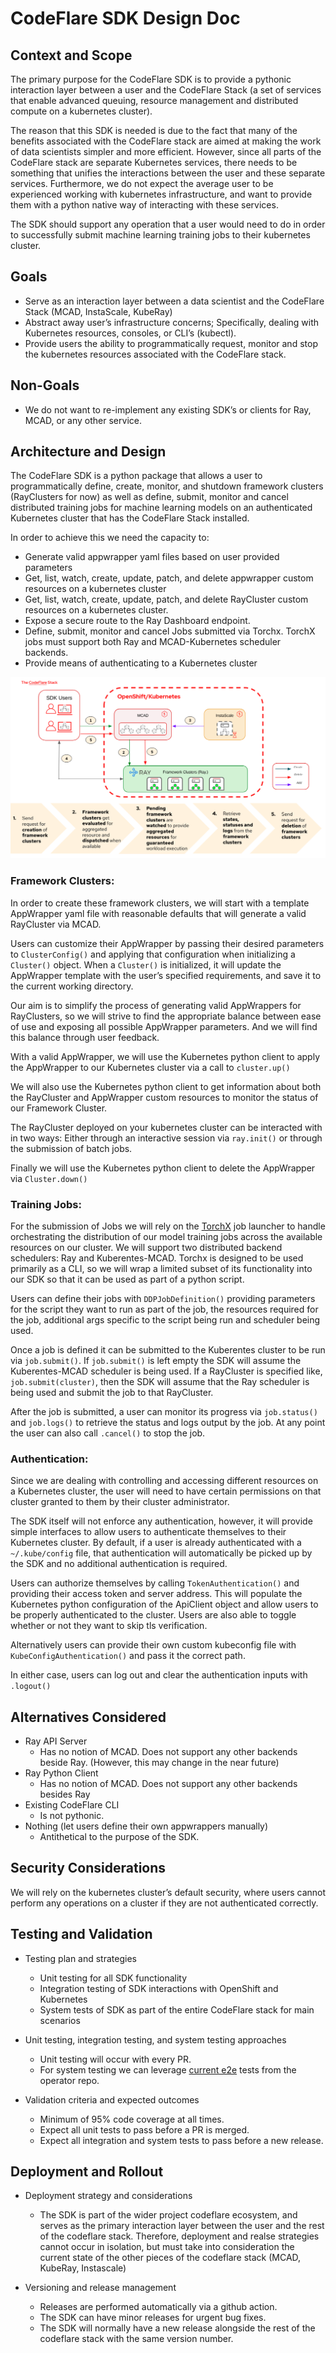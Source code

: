 # CodeFlare SDK Design Doc

## Context and Scope

The primary purpose for the CodeFlare SDK is to provide a pythonic interaction layer between a user and the CodeFlare Stack (a set of services that enable advanced queuing, resource management and distributed compute on a kubernetes cluster).

The reason that this SDK is needed is due to the fact that many of the benefits associated with the CodeFlare stack are aimed at making the work of data scientists simpler and more efficient. However, since all parts of the CodeFlare stack are separate Kubernetes services, there needs to be something that unifies the interactions between the user and these separate services. Furthermore, we do not expect the average user to be experienced  working with kubernetes infrastructure, and want to provide them with a python native way of interacting with these services.

The SDK should support any operation that a user would need to do in order to successfully submit machine learning training jobs to their kubernetes cluster.

## Goals

* Serve as an interaction layer between a data scientist and the CodeFlare Stack (MCAD, InstaScale, KubeRay)
* Abstract away user’s infrastructure concerns; Specifically, dealing with Kubernetes resources, consoles, or CLI’s (kubectl).
* Provide users the ability to programmatically request, monitor and stop the kubernetes resources associated with the CodeFlare stack.

## Non-Goals

* We do not want to re-implement any existing SDK’s or clients for Ray, MCAD, or any other service.

## Architecture and Design

The CodeFlare SDK is a python package that allows a user to programmatically define, create, monitor, and shutdown framework clusters (RayClusters for now) as well as define, submit, monitor and cancel distributed training jobs for machine learning models on an authenticated Kubernetes cluster that has the CodeFlare Stack installed.

In order to achieve this we need the capacity to:

* Generate valid appwrapper yaml files based on user provided parameters
* Get, list, watch, create, update, patch, and delete appwrapper custom resources on a kubernetes cluster
* Get, list, watch, create, update, patch, and delete RayCluster custom resources on a kubernetes cluster.
* Expose a secure route to the  Ray Dashboard endpoint.
* Define, submit, monitor and cancel Jobs submitted via Torchx. TorchX jobs must support both Ray and MCAD-Kubernetes scheduler backends.
* Provide means of authenticating to a Kubernetes cluster

![](/docs/images/sdk-diagram.png)

### Framework Clusters:

In order to create these framework clusters, we will start with a template AppWrapper yaml file with reasonable defaults that will generate a valid RayCluster via MCAD.

Users can customize their AppWrapper by passing their desired parameters to `ClusterConfig()` and applying that configuration when initializing a `Cluster()` object.  When a `Cluster()` is initialized, it will update the AppWrapper template with the user’s specified requirements, and save it to the current working directory.

Our aim is to simplify the process of generating valid AppWrappers for RayClusters, so we will strive to find the appropriate balance between ease of use and exposing all possible AppWrapper parameters. And we will find this balance through user feedback.

With a valid AppWrapper, we will use the Kubernetes python client to apply the AppWrapper to our Kubernetes cluster via a call to `cluster.up()`

We will also use the Kubernetes python client to get information about both the RayCluster and AppWrapper custom resources to monitor the status of our Framework Cluster.

The RayCluster deployed on your kubernetes cluster can be interacted with in two ways: Either through an interactive session via `ray.init()` or through the submission of batch jobs.

Finally we will use the Kubernetes python client to delete the AppWrapper via `Cluster.down()`

### Training Jobs:

For the submission of Jobs we will rely on the [TorchX](https://pytorch.org/torchx/latest/) job launcher to handle orchestrating the distribution of our model training jobs across the available resources on our cluster. We will support two distributed backend schedulers: Ray and Kuberentes-MCAD. Torchx is designed to be used primarily as a CLI, so we will wrap a limited subset of its functionality into our SDK so that it can be used as part of a python script.

Users can define their jobs with `DDPJobDefinition()` providing parameters for the script they want to run as part of the job, the resources required for the job, additional args specific to the script being run and scheduler being used.

Once a job is defined it can be submitted to the Kuberentes cluster to be run via `job.submit()`. If `job.submit()` is left empty the SDK will assume the Kuberentes-MCAD scheduler is being used. If a RayCluster is specified like, `job.submit(cluster)`, then the SDK will assume that the Ray scheduler is being used and submit the job to that RayCluster.

After the job is submitted, a user can monitor its progress via  `job.status()` and `job.logs()` to retrieve the status and logs output by the job.  At any point the user can also call `.cancel()` to stop the job.

### Authentication:

Since we are dealing with controlling and accessing different resources on a Kubernetes cluster, the user will need to have certain permissions on that cluster granted to them by their cluster administrator.

The SDK itself will not enforce any authentication, however, it will provide simple interfaces to allow users to authenticate themselves to their Kubernetes cluster. By default, if a user is already authenticated with a `~/.kube/config` file, that authentication will automatically be picked up by the SDK and no additional authentication is required.

Users can authorize themselves by calling `TokenAuthentication()` and providing their access token and server address. This will populate the Kubernetes python configuration of the ApiClient object and allow users to be properly authenticated to the cluster. Users are also able to toggle whether or not they want to skip tls verification.

Alternatively users can provide their own custom kubeconfig file with `KubeConfigAuthentication()` and pass it the correct path.

In either case, users can log out and clear the authentication inputs with `.logout()`

## Alternatives Considered

* Ray API Server
    * Has no notion of MCAD. Does not support any other backends beside Ray. (However, this may change in the near future)
* Ray Python Client
    * Has no notion of MCAD. Does not support any other backends besides Ray
* Existing CodeFlare CLI
    * Is not pythonic.
* Nothing (let users define their own appwrappers manually)
    * Antithetical to the purpose of the SDK.

## Security Considerations


We will rely on the kubernetes cluster’s default security, where users cannot perform any operations on a cluster if they are not authenticated correctly.

## Testing and Validation

* Testing plan and strategies

    * Unit testing for all SDK functionality
    * Integration testing of SDK interactions with OpenShift and Kubernetes
    * System tests  of SDK as part of the entire CodeFlare stack for main scenarios
* Unit testing, integration testing, and system testing approaches
    * Unit testing will occur with every PR.
    * For system testing we can leverage [current e2e](https://github.com/project-codeflare/codeflare-operator/tree/main/test/e2e) tests from the operator repo.
* Validation criteria and expected outcomes
    * Minimum of 95% code coverage at all times.
    * Expect all unit tests to pass before a PR is merged.
    * Expect all integration and system tests to pass before a new release.

## Deployment and Rollout

* Deployment strategy and considerations
    * The SDK is part of the wider project codeflare ecosystem, and serves as the primary interaction layer between the user and the rest of the codeflare stack. Therefore, deployment and realse strategies cannot occur in isolation, but must take into consideration the current state of the other pieces of the codeflare stack (MCAD, KubeRay, Instascale)

* Versioning and release management
    * Releases are performed automatically via a github action.
    * The SDK can have minor releases for urgent bug fixes.
    * The SDK will normally have a new release alongside the rest of the codeflare stack with the same version number.
